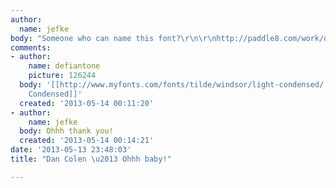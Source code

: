 ```yaml
---
author:
  name: jefke
body: "Someone who can name this font?\r\n\r\nhttp://paddle8.com/work/dan-colen/12508-ohhh-baby\r\n\r\n[img:sites/default/files/old-images/p17cnj6q1sn8r6jphdv139711nv3-large_5580.png.jpeg]"
comments:
- author:
    name: defiantone
    picture: 126244
  body: '[[http://www.myfonts.com/fonts/tilde/windsor/light-condensed/|Windsor Light
    Condensed]]'
  created: '2013-05-14 00:11:20'
- author:
    name: jefke
  body: Ohhh thank you!
  created: '2013-05-14 00:14:21'
date: '2013-05-13 23:48:03'
title: "Dan Colen \u2013 Ohhh baby!"

---
```

